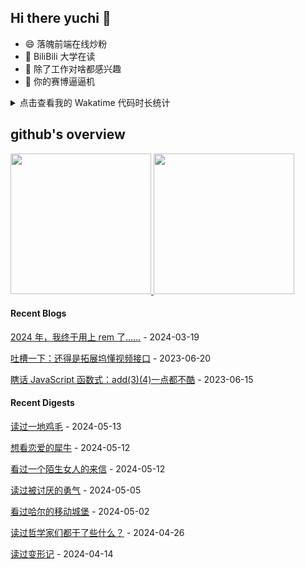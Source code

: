 ## Hi there yuchi 👋 

- 😄 落魄前端在线炒粉
- 🏫 BiliBili 大学在读
- 🤔 除了工作对啥都感兴趣
- 👯 你的赛博逼逼机

<details>
  <summary>
    点击查看我的 Wakatime 代码时长统计
  </summary>
  <div>
    <img src="https://github-readme-stats.vercel.app/api/wakatime?username=yuchiXiong&hide_title=true&layout=compact&langs_count=10" />
  <div>
</details>
    
## github's overview

<a href="https://github.com/yuchiXiong">
  <img height="225" src="https://github-readme-stats.vercel.app/api?username=yuchiXiong&show_icons=true&include_all_commits=true&count_private=true"/>
  <img height="225" src="https://github-readme-stats.vercel.app/api/top-langs/?username=yuchiXiong&hide=python,css,ejs,stylus,racket,scss,slim,html,c,less,shell"/>
</a>

#### Recent Blogs

[2024 年，我终于用上 rem 了……](https://xiongyuchi.com/2024/03/19/2024-nian-wo-zhong-yu-yong-shang-rem-liao/) - 2024-03-19

[吐槽一下：还得是拓展坞懂视频接口](https://xiongyuchi.com/2023/06/20/tu-cao-yi-xia-huan-de-shi-tuo-zhan-wu-dong-shi-pin-jie-kou/) - 2023-06-20

[瞎话 JavaScript 函数式：add(3)(4)一点都不酷](https://xiongyuchi.com/2023/06/15/xia-hua-han-shu-shi-add-3-4-yi-dian-du-bu-ku/) - 2023-06-15

#### Recent Digests

[读过一地鸡毛](https://book.douban.com/subject/6793573/) - 2024-05-13

[想看恋爱的犀牛](https://www.douban.com/location/drama/3167344/) - 2024-05-12

[看过一个陌生女人的来信](https://www.douban.com/location/drama/11507832/) - 2024-05-12

[读过被讨厌的勇气](https://book.douban.com/subject/36150914/) - 2024-05-05

[看过哈尔的移动城堡](http://movie.douban.com/subject/1308807/) - 2024-05-02

[读过哲学家们都干了些什么？](https://book.douban.com/subject/35796039/) - 2024-04-26

[读过变形记](https://book.douban.com/subject/35096299/) - 2024-04-14